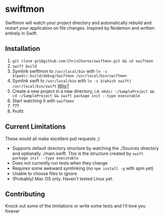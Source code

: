 # swiftmon
Swiftmon will watch your project directory and automatically rebuild and restart your application on file changes.  Inspired by Nodemon and written entirely in Swift.

## Installation

1. `git clone git@github.com:ChrisChares/swiftmon.git && cd swiftmon`
2. `swift build`
3. Symlink swiftmon to `/usr/local/bin` with `ln -s $(pwd)/.build/debug/Swiftmon /usr/local/bin/swiftmon`
4. Symlink swift to `/usr/local/bin` with `ln -s $(which swift) /usr/local/bin/swift` [Why?](https://github.com/ChrisChares/swiftmon/issues/1)
5. Create a new project in a new directory, i.e. `mkdir ~/SampleProject && cd ~/SampleProject && swift package init --type executable`
6. Start watching it with `swiftmon`
7. ???
8. Profit

## Current Limitations

These would all make excellent pull requests ;)

+ Supports default directory structure by watching the ./Sources directory and optionally ./main.swift.  This is the structure created by `swift package init --type executable`
+ Does not currently run tests when they change
+ Requires some awkward symlinking (no `npm install -g` with spm yet)
+ Unable to choose files to ignore
+ (Probably) Mac OS only.  Haven't tested Linux yet.

## Contributing

Knock out some of the limitations or write some tests and I'll love you forever
